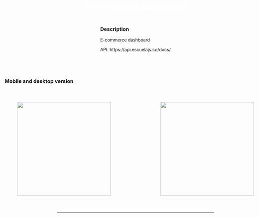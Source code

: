 <body>
<div style="display: flex; align-items: center; justify-content: center; flex-direction: column;">
      
<div style="display: flex; gap: 10px;  flex-direction: column; align-items: center; justify-content: center;">
  <h1  align="center" style="color: white;"> E-commerce dashboard
</div> 

<div>
  <h3 align="left">Description</h3>
    <p  align="left"> E-commerce dashboard </p>
    <p  align="left"> API: https://api.escuelajs.co/docs/ </p>
   <br>
    
</div>          
<hr>

<div>
    <h3 align="left">Mobile and desktop version</h3>
  <div style="display: flex; gap: 5rem;  flex-direction: row;
        align-items: center; justify-content: center;">
        <img src='https://i.postimg.cc/j5rb8CrP/mobile-9.png' style="height: 300px; padding: 20px; margin: 20px;" /> 
   <img src='https://i.postimg.cc/gktGGSmS/mobile-8.png' style="height: 300px; padding: 20px; margin: 20px;" /> 
   </div>
</div>      
</div> 
      
<hr>

</body>
